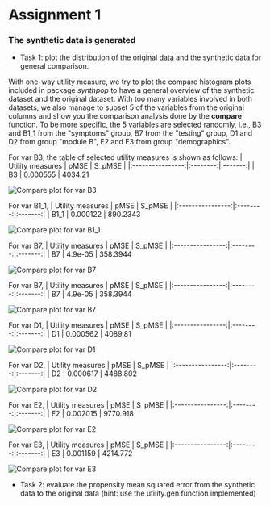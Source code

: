 # Assignment 1

### The synthetic data is generated 

- Task 1: plot the distribution of the original data and the synthetic data for general comparison.

With one-way utility measure, we try to plot the compare histogram plots included in package *synthpop* to have a general overview of the synthetic dataset and the original dataset. With too many variables involved in both datasets, we also manage to subset 5 of the variables from the original columns and show you the comparison analysis done by the __compare__ function. To be more specific, the 5 variables are selected randomly, i.e., B3 and B1_1 from the "symptoms" group, B7 from the "testing" group, D1 and D2 from group "module B", E2 and E3 from group "demographics".

For var B3, the table of selected utility measures is shown as follows: 
| Utility measures | pMSE     | S_pMSE  | 
|:----------------:|:--------:|:-------:|
| B3               | 0.000555 | 4034.21 

![Compare plot for var B3](B3_compare_plot.png#center)



For var B1_1,
| Utility measures | pMSE     | S_pMSE  |
|:----------------:|:--------:|:-------:|
| B1_1               | 0.000122 | 890.2343 

![Compare plot for var B1_1](B11_compare_plot.png#center)

For var B7,
| Utility measures | pMSE     | S_pMSE  |
|:----------------:|:--------:|:-------:|
| B7               | 4.9e-05 | 358.3944 

![Compare plot for var B7](B7_compare_plot.png#center)

For var B7,
| Utility measures | pMSE     | S_pMSE  |
|:----------------:|:--------:|:-------:|
| B7               | 4.9e-05 | 358.3944 

![Compare plot for var B7](B7_compare_plot.png#center)

For var D1,
| Utility measures | pMSE     | S_pMSE  |
|:----------------:|:--------:|:-------:|
| D1               | 0.000562 | 4089.81 

![Compare plot for var D1](D1_compare_plot.png#center)

For var D2,
| Utility measures | pMSE     | S_pMSE  |
|:----------------:|:--------:|:-------:|
| D2             | 0.000617 | 4488.802 

![Compare plot for var D2](D2_compare_plot.png#center)

For var E2,
| Utility measures | pMSE     | S_pMSE  |
|:----------------:|:--------:|:-------:|
| E2             | 0.002015 | 9770.918 

![Compare plot for var E2](E2_compare_plot.png#center)

For var E3,
| Utility measures | pMSE     | S_pMSE  |
|:----------------:|:--------:|:-------:|
| E3             | 0.001159 | 4214.772 

![Compare plot for var E3](E3_compare_plot.png#center)

- Task 2: evaluate the propensity mean squared error from the synthetic data to the original data (hint: use the utility.gen function implemented)